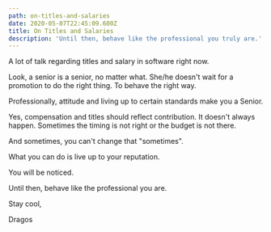 ```yaml
---
path: on-titles-and-salaries
date: 2020-05-07T22:45:09.600Z
title: On Titles and Salaries
description: 'Until then, behave like the professional you truly are.'
---
```

A lot of talk regarding titles and salary in software right now.

Look, a senior is a senior, no matter what. She/he doesn't wait for a promotion to do the right thing. To behave the right way.

Professionally, attitude and living up to certain standards make you a Senior.

Yes, compensation and titles should reflect contribution. It doesn't always happen. Sometimes the timing is not right or the budget is not there.

And sometimes, you can't change that "sometimes".

What you can do is live up to your reputation.

You will be noticed.

Until then, behave like the professional you are.





Stay cool,

Dragos
